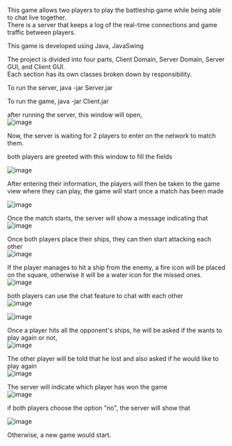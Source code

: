 This game allows two players to play the battleship game while being able to chat live together.   
There is a server that keeps a log of the real-time connections and game traffic between players.   


This game is developed using Java, JavaSwing

The project is divided into four parts, Client Domain, Server Domain, Server GUI, and Client GUI.    
Each section has its own classes broken down by responsibility.   

To run the server, java -jar Server.jar   

To run the game, java -jar Client.jar   




after running the server, this window will open,   
![image](https://user-images.githubusercontent.com/44746577/130891514-57531697-16db-42c5-8103-ee763fb5c115.png)   

Now, the server is waiting for 2 players to enter on the network to match them.   

both players are greeted with this window to fill the fields   

![image](https://user-images.githubusercontent.com/44746577/130891626-a319138a-2b7d-4cdd-b92c-da42ed627dc2.png)   


After entering their information, the players will then be taken to the game view where they can play, the game will start once a match has been made

![image](https://user-images.githubusercontent.com/44746577/130891747-aada389e-2b73-4bd1-bff6-c752972cd92e.png)   

Once the match starts, the server will show a message indicating that   
![image](https://user-images.githubusercontent.com/44746577/130891848-fc8a0dbb-e89f-468e-b931-f307d0b88846.png)   


Once both players place their ships, they can then start attacking each other   
![image](https://user-images.githubusercontent.com/44746577/130892017-bbb87dbd-d375-41b5-a1bd-31d56f92b738.png)   

If the player manages to hit a ship from the enemy, a fire icon will be placed on the square, otherwise it will be a water icon for the missed ones.   
![image](https://user-images.githubusercontent.com/44746577/130892206-cbf28db5-03dc-41e4-bab6-49791f0c9e0b.png)   

both players can use the chat feature to chat with each other   
![image](https://user-images.githubusercontent.com/44746577/130892369-2f641af0-cdf1-40e2-846b-a9bcc86b110a.png)


![image](https://user-images.githubusercontent.com/44746577/130892401-d13e626b-3625-466b-aab6-0fe6586004a7.png)    

Once a player hits all the opponent's ships, he will be asked if the wants to play again or not,   
![image](https://user-images.githubusercontent.com/44746577/130892604-d32b785a-aaeb-4e0c-95ae-92f6f125cb09.png)

The other player will be told that he lost and also asked if he would like to play again   
![image](https://user-images.githubusercontent.com/44746577/130892679-b90ddc60-2b4f-4b7a-bacd-e38e5123afb2.png)


The server will indicate which player has won the game   
![image](https://user-images.githubusercontent.com/44746577/130892720-50e1d94c-a352-4c0e-9137-6cbd32fc9eda.png)


if both players choose the option "no", the server will show that   

![image](https://user-images.githubusercontent.com/44746577/130892788-a9430b3e-ef2f-4a15-b2f0-80f10dc29b84.png)   

Otherwise, a new game would start.
